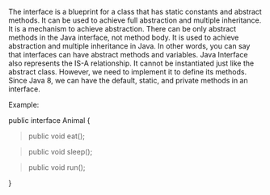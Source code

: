 The interface is a blueprint for a class that has static constants and
abstract methods. It can be used to achieve full abstraction and
multiple inheritance. It is a mechanism to achieve abstraction. There
can be only abstract methods in the Java interface, not method body. It
is used to achieve abstraction and multiple inheritance in Java. In
other words, you can say that interfaces can have abstract methods and
variables. Java Interface also represents the IS-A relationship. It
cannot be instantiated just like the abstract class. However, we need to
implement it to define its methods. Since Java 8, we can have the
default, static, and private methods in an interface.

Example:

public interface Animal {

> public void eat();

> public void sleep();

> public void run();

}